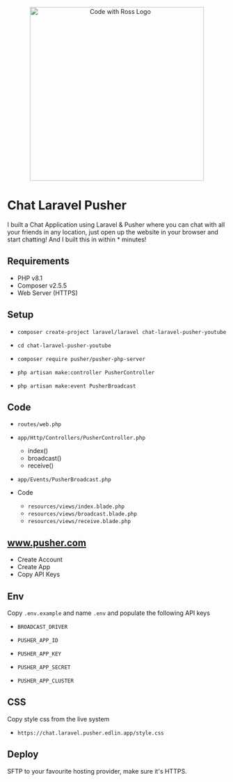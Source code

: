 <p align="center">
    <a href="https://www.codewithross.com/" target="_blank">
        <img src="https://assets.edlin.app/codewithross/logo/logo-dark.svg" width="400" alt="Code with Ross Logo">
    </a>
</p>

# Chat Laravel Pusher

I built a Chat Application using Laravel & Pusher where you can chat with all your friends in any location,
just open up the website in your browser and start chatting!
And I built this in within * minutes!

## Requirements

- PHP v8.1
- Composer v2.5.5
- Web Server (HTTPS)

## Setup

- `composer create-project laravel/laravel chat-laravel-pusher-youtube`
- `cd chat-laravel-pusher-youtube`


- `composer require pusher/pusher-php-server`


- `php artisan make:controller PusherController`
- `php artisan make:event PusherBroadcast`

## Code


- `routes/web.php`


- `app/Http/Controllers/PusherController.php`
    - index()
    - broadcast()
    - receive()


- `app/Events/PusherBroadcast.php`


- Code
    - `resources/views/index.blade.php`
    - `resources/views/broadcast.blade.php`
    - `resources/views/receive.blade.php`

## www.pusher.com

- Create Account
- Create App
- Copy API Keys

## Env

Copy `.env.example` and name `.env` and populate the following API keys

- `BROADCAST_DRIVER`


- `PUSHER_APP_ID`
- `PUSHER_APP_KEY`
- `PUSHER_APP_SECRET`
- `PUSHER_APP_CLUSTER`

## CSS

Copy style css from the live system

- `https://chat.laravel.pusher.edlin.app/style.css`

## Deploy

SFTP to your favourite hosting provider, make sure it's HTTPS.
